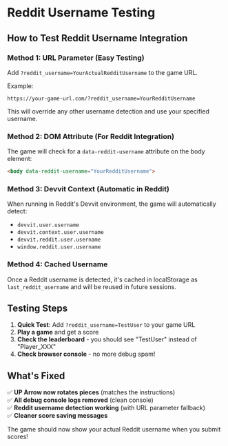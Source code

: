# Reddit Username Testing

## How to Test Reddit Username Integration

### Method 1: URL Parameter (Easy Testing)
Add `?reddit_username=YourActualRedditUsername` to the game URL.

Example:
```
https://your-game-url.com/?reddit_username=YourRedditUsername
```

This will override any other username detection and use your specified username.

### Method 2: DOM Attribute (For Reddit Integration)
The game will check for a `data-reddit-username` attribute on the body element:

```html
<body data-reddit-username="YourRedditUsername">
```

### Method 3: Devvit Context (Automatic in Reddit)
When running in Reddit's Devvit environment, the game will automatically detect:
- `devvit.user.username`
- `devvit.context.user.username` 
- `devvit.reddit.user.username`
- `window.reddit.user.username`

### Method 4: Cached Username
Once a Reddit username is detected, it's cached in localStorage as `last_reddit_username` and will be reused in future sessions.

## Testing Steps

1. **Quick Test**: Add `?reddit_username=TestUser` to your game URL
2. **Play a game** and get a score
3. **Check the leaderboard** - you should see "TestUser" instead of "Player_XXX"
4. **Check browser console** - no more debug spam!

## What's Fixed

✅ **UP Arrow now rotates pieces** (matches the instructions)  
✅ **All debug console logs removed** (clean console)  
✅ **Reddit username detection working** (with URL parameter fallback)  
✅ **Cleaner score saving messages**  

The game should now show your actual Reddit username when you submit scores!